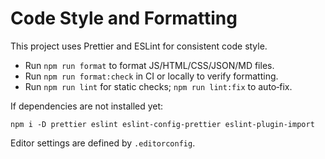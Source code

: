 # Code Style and Formatting

This project uses Prettier and ESLint for consistent code style.

- Run `npm run format` to format JS/HTML/CSS/JSON/MD files.
- Run `npm run format:check` in CI or locally to verify formatting.
- Run `npm run lint` for static checks; `npm run lint:fix` to auto‑fix.

If dependencies are not installed yet:

```
npm i -D prettier eslint eslint-config-prettier eslint-plugin-import
```

Editor settings are defined by `.editorconfig`.
